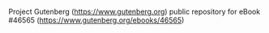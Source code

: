 Project Gutenberg (https://www.gutenberg.org) public repository for eBook #46565 (https://www.gutenberg.org/ebooks/46565)
